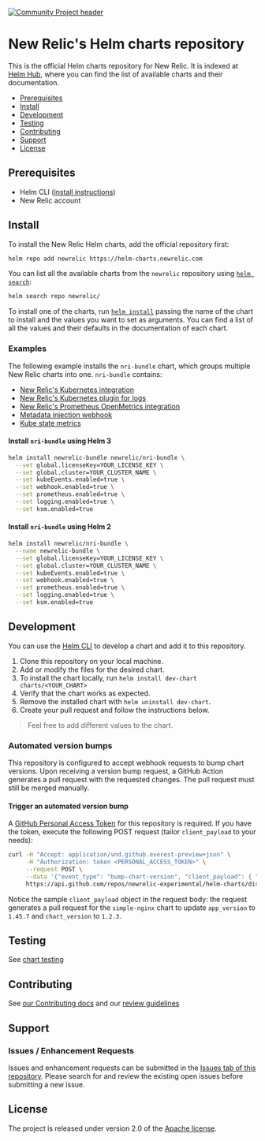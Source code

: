 [![Community Project header](https://github.com/newrelic/open-source-office/raw/master/examples/categories/images/Community_Project.png)](https://github.com/newrelic/open-source-office/blob/master/examples/categories/index.md#category-community-project)

# New Relic's Helm charts repository

This is the official Helm charts repository for New Relic. It is indexed at [Helm Hub][helm-hub], where you can find the list of available charts and their documentation.

<!-- vscode-markdown-toc -->
* [Prerequisites](#Prerequisites)
* [Install](#Installthecharts)
* [Development](#Development)
* [Testing](#Testing)
* [Contributing](#Contributing)
* [Support](#Support)
* [License](#License)

<!-- vscode-markdown-toc-config
	numbering=true
	autoSave=true
	/vscode-markdown-toc-config -->
<!-- /vscode-markdown-toc -->

## <a name='Prerequisites'></a>Prerequisites

* Helm CLI ([install instructions][installing-helm])
* New Relic account

## <a name='Installthecharts'></a>Install

To install the New Relic Helm charts, add the official repository first:

```sh
helm repo add newrelic https://helm-charts.newrelic.com
```

You can list all the available charts from the `newrelic` repository using [`helm search`][helm-search]:

```sh
helm search repo newrelic/
```

To install one of the charts, run [`helm install`][helm-install] passing the name of the chart to install and the values you want to set as arguments. You can find a list of all the values and their defaults in the documentation of each chart.

### <a name='Examples'></a>Examples

The following example installs the `nri-bundle` chart, which groups multiple New Relic charts into one. `nri-bundle` contains:

- [New Relic's Kubernetes integration][newrelic-kubernetes]
- [New Relic's Kubernetes plugin for logs][newrelic-logs]
- [New Relic's Prometheus OpenMetrics integration][newrelic-prometheus]
- [Metadata injection webhook][newrelic-webhook]
- [Kube state metrics][ksm]

#### <a name='Installnri-bundleusingHelm3'></a>Install `nri-bundle` using Helm 3
```sh
helm install newrelic-bundle newrelic/nri-bundle \
  --set global.licenseKey=YOUR_LICENSE_KEY \
  --set global.cluster=YOUR_CLUSTER_NAME \
  --set kubeEvents.enabled=true \
  --set webhook.enabled=true \
  --set prometheus.enabled=true \
  --set logging.enabled=true \
  --set ksm.enabled=true
```

#### <a name='Installnri-bundleusingHelm2'></a>Install `nri-bundle` using Helm 2
```sh
helm install newrelic/nri-bundle \
  --name newrelic-bundle \
  --set global.licenseKey=YOUR_LICENSE_KEY \
  --set global.cluster=YOUR_CLUSTER_NAME \
  --set kubeEvents.enabled=true \
  --set webhook.enabled=true \
  --set prometheus.enabled=true \
  --set logging.enabled=true \
  --set ksm.enabled=true
```

## <a name='Development'></a>Development

You can use the [Helm CLI][installing-helm] to develop a chart and add it to this repository.

1. Clone this repository on your local machine.
2. Add or modify the files for the desired chart.
3. To install the chart locally, run `helm install dev-chart charts/<YOUR_CHART>` 
4. Verify that the chart works as expected.
5. Remove the installed chart with `helm uninstall dev-chart`.
6. Create your pull request and follow the instructions below.

> Feel free to add different values to the chart.

### <a name='Automatedversionbumps'></a>Automated version bumps

This repository is configured to accept webhook requests to bump chart versions. Upon receiving a version bump request, a GitHub Action generates a pull request with the requested changes. The pull request must still be merged manually.

#### <a name='Triggeranautomatedversionbump'></a>Trigger an automated version bump

A [GitHub Personal Access Token][github-personal-access-token] for this repository is required. If you have the token, execute the following POST request (tailor `client_payload` to your needs):

```sh
curl -H "Accept: application/vnd.github.everest-preview+json" \
     -H "Authorization: token <PERSONAL_ACCESS_TOKEN>" \
     --request POST \
     --data '{"event_type": "bump-chart-version", "client_payload": { "chart_name": "simple-nginx", "chart_version": "1.2.3", "app_version": "1.45.7"}}' \
     https://api.github.com/repos/newrelic-experimental/helm-charts/dispatches
```

Notice the sample `client_payload` object in the request body: the request generates a pull request for the `simple-nginx` chart to update `app_version` to `1.45.7` and `chart_version` to `1.2.3`.

## <a name='Testing'></a>Testing

See [chart testing](docs/chart_testing.md)

## <a name='Contributing'></a>Contributing

See [our Contributing docs](CONTRIBUTING.md) and our [review guidelines](docs/review_guidelines.md)

## <a name='Support'></a>Support

### <a name='IssuesEnhancementRequests'></a>Issues / Enhancement Requests

Issues and enhancement requests can be submitted in the [Issues tab of this repository](../../issues). Please search for and review the existing open issues before submitting a new issue.

## <a name='License'></a>License

The project is released under version 2.0 of the [Apache license](http://www.apache.org/licenses/LICENSE-2.0).

[helm-hub]: https://hub.helm.sh/charts/newrelic
[helm-search]: https://helm.sh/docs/intro/using_helm/#helm-search-finding-charts
[helm-install]: https://helm.sh/docs/intro/using_helm/#helm-install-installing-a-package
[newrelic-kubernetes]: https://docs.newrelic.com/docs/integrations/kubernetes-integration/get-started/introduction-kubernetes-integration
[newrelic-webhook]: https://docs.newrelic.com/docs/integrations/kubernetes-integration/link-your-applications/link-your-applications-kubernetes
[newrelic-prometheus]: https://docs.newrelic.com/docs/integrations/prometheus-integrations/get-started/new-relic-prometheus-openmetrics-integration-kubernetes
[newrelic-logs]: https://docs.newrelic.com/docs/logs/enable-logs/enable-logs/kubernetes-plugin-logs
[ksm]: https://github.com/kubernetes/kube-state-metrics
[installing-helm]: https://helm.sh/docs/intro/install/
[github-personal-access-token]: https://help.github.com/en/github/authenticating-to-github/creating-a-personal-access-token-for-the-command-line
